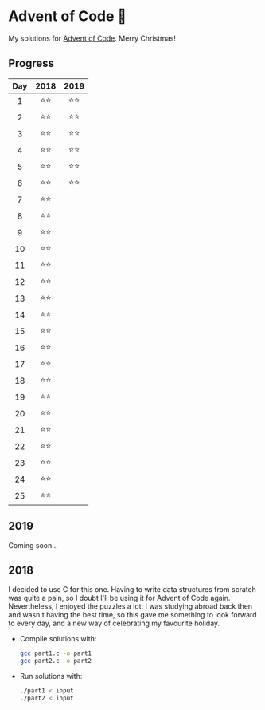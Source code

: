 # Advent of Code 🎄
My solutions for [Advent of Code](https://adventofcode.com/). Merry Christmas!

## Progress
| Day | 2018 | 2019 |
|:---:|:----:|:----:|
| 1   |  ⭐⭐  |  ⭐⭐  |
| 2   |  ⭐⭐  |  ⭐⭐  |
| 3   |  ⭐⭐  |  ⭐⭐  |
| 4   |  ⭐⭐  |  ⭐⭐  |
| 5   |  ⭐⭐  |  ⭐⭐  |
| 6   |  ⭐⭐  |  ⭐⭐  |
| 7   |  ⭐⭐  |      |
| 8   |  ⭐⭐  |      |
| 9   |  ⭐⭐  |      |
| 10  |  ⭐⭐  |      |
| 11  |  ⭐⭐  |      |
| 12  |  ⭐⭐  |      |
| 13  |  ⭐⭐  |      |
| 14  |  ⭐⭐  |      |
| 15  |  ⭐⭐  |      |
| 16  |  ⭐⭐  |      |
| 17  |  ⭐⭐  |      |
| 18  |  ⭐⭐  |      |
| 19  |  ⭐⭐  |      |
| 20  |  ⭐⭐  |      |
| 21  |  ⭐⭐  |      |
| 22  |  ⭐⭐  |      |
| 23  |  ⭐⭐  |      |
| 24  |  ⭐⭐  |      |
| 25  |  ⭐⭐  |      |

## 2019

Coming soon...

## 2018

I decided to use C for this one. Having to write data structures from scratch was quite a pain, so I doubt I'll be using it for Advent of Code again.
Nevertheless, I enjoyed the puzzles a lot. I was studying abroad back then and wasn't having the best time, so this gave me something to look forward to every day, and a new way of celebrating my favourite holiday.

* Compile solutions with:
	```bash
	gcc part1.c -o part1
	gcc part2.c -o part2
	```
* Run solutions with:
	```bash
	./part1 < input
	./part2 < input
	```
